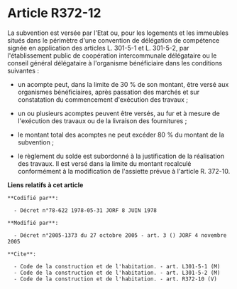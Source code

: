 # Article R372-12

La subvention est versée par l'Etat ou, pour les logements et les immeubles situés dans le périmètre d'une convention de
délégation de compétence signée en application des articles L. 301-5-1 et L. 301-5-2, par l'établissement public de
coopération intercommunale délégataire ou le conseil général délégataire à l'organisme bénéficiaire dans les conditions
suivantes :

- un acompte peut, dans la limite de 30 % de son montant, être versé aux organismes bénéficiaires, après passation des
marchés et sur constatation du commencement d'exécution des travaux ;

- un ou plusieurs acomptes peuvent être versés, au fur et à mesure de l'exécution des travaux ou de la livraison des
fournitures ;

- le montant total des acomptes ne peut excéder 80 % du montant de la subvention ;

- le règlement du solde est subordonné à la justification de la réalisation des travaux. Il est versé dans la limite du
montant recalculé conformément à la modification de l'assiette prévue à l'article R. 372-10.

**Liens relatifs à cet article**

	**Codifié par**:

	  - Décret n°78-622 1978-05-31 JORF 8 JUIN 1978

	**Modifié par**:

	  - Décret n°2005-1373 du 27 octobre 2005 - art. 3 () JORF 4 novembre 2005

	**Cite**:

	  - Code de la construction et de l'habitation. - art. L301-5-1 (M)
	  - Code de la construction et de l'habitation. - art. L301-5-2 (M)
	  - Code de la construction et de l'habitation. - art. R372-10 (V)
